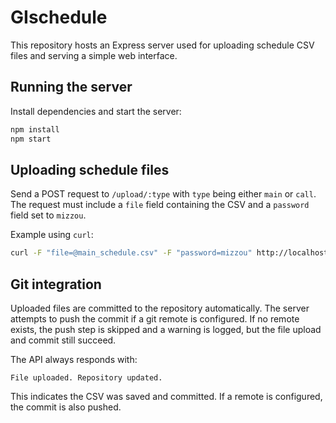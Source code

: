 # GIschedule

This repository hosts an Express server used for uploading schedule CSV files and serving a simple web interface.

## Running the server

Install dependencies and start the server:

```bash
npm install
npm start
```

## Uploading schedule files

Send a POST request to `/upload/:type` with `type` being either `main` or `call`. The request must include a `file` field containing the CSV and a `password` field set to `mizzou`.

Example using `curl`:

```bash
curl -F "file=@main_schedule.csv" -F "password=mizzou" http://localhost:3000/upload/main
```

## Git integration

Uploaded files are committed to the repository automatically. The server attempts to push the commit if a git remote is configured. If no remote exists, the push step is skipped and a warning is logged, but the file upload and commit still succeed.

The API always responds with:

```
File uploaded. Repository updated.
```

This indicates the CSV was saved and committed. If a remote is configured, the commit is also pushed.

